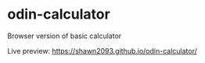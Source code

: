 # odin-calculator
Browser version of basic calculator

Live preview: https://shawn2093.github.io/odin-calculator/

